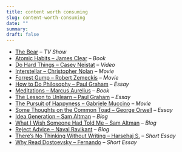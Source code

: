 ```yaml
---
title: content worth consuming
slug: content-worth-consuming
date: ""
summary: 
draft: false
---
```

- [The Bear](https://www.fxnetworks.com/shows/the-bear) – *TV Show*
- [Atomic Habits – James Clear](https://jamesclear.com/atomic-habits) – *Book*
- [Do Hard Things – Casey Neistat](https://youtu.be/StMltAX0mp0?si=0T_LZzx2RxzdUvzk) – *Video*
- [Interstellar – Christopher Nolan](https://www.warnerbros.com/movies/interstellar) – *Movie*
- [Forrest Gump – Robert Zemeckis](https://www.paramount.com/movies/forrest-gump) – *Movie*
- [How to Do Philosophy – Paul Graham](https://paulgraham.com/philosophy.html) – *Essay*
- [Meditations – Marcus Aurelius](https://www.penguinrandomhouse.com/books/566528/meditations-by-marcus-aurelius/) – *Book*
- [The Lesson to Unlearn – Paul Graham](https://paulgraham.com/lesson.html) – *Essay*
- [The Pursuit of Happyness – Gabriele Muccino](https://www.sonypictures.com/movies/thepursuitofhappyness) – *Movie*
- [Some Thoughts on the Common Toad – George Orwell](https://orwell.ru/library/articles/Common_Toad/english/e_ctoad) – *Essay*
- [Idea Generation – Sam Altman](https://blog.samaltman.com/idea-generation) – *Blog*
- [What I Wish Someone Had Told Me – Sam Altman](https://blog.samaltman.com/what-i-wish-someone-had-told-me) – *Blog*
- [Reject Advice – Naval Ravikant](https://nav.al/reject-advice) – *Blog*
- [There’s No Thinking Without Writing – Harsehaj S.](https://harsehaj.substack.com/p/theres-no-thinking-without-writing) – *Short Essay*
- [Why Read Dostoevsky – Fernando](https://fhur.me/posts/why-read-dostoevsky) – *Short Essay*
